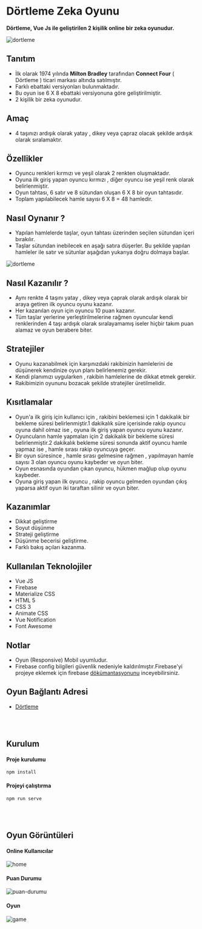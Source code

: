  # Dörtleme Zeka Oyunu

**Dörtleme, Vue Js ile geliştirilen 2 kişilik online bir zeka oyunudur.**

![dortleme](https://user-images.githubusercontent.com/25087769/78579093-19d3c780-7839-11ea-8c0f-b89b60e39aea.PNG)


## Tanıtım
* İlk olarak 1974 yılında **Milton Bradley** tarafından **Connect Four** ( Dörtleme ) ticari markası altında satılmıştır.
* Farklı ebattaki versiyonları bulunmaktadır.
* Bu oyun ise 6 X 8 ebattaki versiyonuna göre geliştirilmiştir.
* 2 kişilik bir zeka oyunudur.


## Amaç
 * 4 taşınızı ardışık olarak yatay , dikey veya çapraz olacak şekilde ardışık olarak sıralamaktır.
 
 ## Özellikler
* Oyuncu renkleri kırmızı ve yeşil olarak 2 renkten oluşmaktadır.
* Oyuna ilk giriş yapan oyuncu kırmızı , diğer oyuncu ise yeşil renk olarak belirlenmiştir.
* Oyun tahtası, 6 satır ve 8 sütundan oluşan 6 X 8 bir oyun tahtasıdır.
* Toplam yapılabilecek hamle sayısı 6 X 8 = 48 hamledir.

## Nasıl Oynanır ? 
* Yapılan hamlelerde taşlar, oyun tahtası üzerinden seçilen sütundan içeri bırakılır.
* Taşlar sütundan inebilecek en aşağı satıra düşerler. Bu şekilde yapılan hamleler ile satır ve sütunlar aşağıdan yukarıya doğru dolmaya başlar.

![dortleme](https://user-images.githubusercontent.com/25087769/78575291-d3c83500-7833-11ea-8450-a1475eb6ab98.gif)


## Nasıl Kazanılır ? 
* Aynı renkte 4 taşını yatay , dikey veya çaprak olarak ardışık olarak bir araya getiren ilk oyuncu oyunu kazanır.
* Her kazanılan oyun için oyuncu 10 puan kazanır.
* Tüm taşlar yerlerine yerleştirilmelerine rağmen oyuncular kendi renklerinden 4 taşı ardışık olarak sıralayamamış iseler hiçbir takım puan alamaz ve oyun berabere biter.

## Stratejiler 
* Oyunu kazanabilmek için karşınızdaki rakibinizin hamlelerini de düşünerek kendinize oyun planı belirlenemiz gerekir.
* Kendi planımızı uygularken , rakibin hamlelerine de dikkat etmek gerekir.
* Rakibimizin oyununu bozacak şekilde stratejiler üretilmelidir.


## Kısıtlamalar 
* Oyun'a ilk giriş için kullanıcı için , rakibini beklemesi için 1 dakikalık bir bekleme süresi belirlenmiştir.1 dakikalık süre içerisinde rakip oyuncu oyuna dahil olmaz ise , oyuna ilk giriş yapan oyuncu oyunu kazanır.
* Oyuncuların hamle yapmaları için 2 dakikalık bir bekleme süresi belirlenmiştir.2 dakikalık bekleme süresi sonunda aktif oyuncu hamle yapmaz ise , hamle sırası rakip oyuncuya geçer.
* Bir oyun süresince , hamle sırası gelmesine rağmen , yapılmayan hamle sayısı 3 olan oyuncu oyunu kaybeder ve oyun biter.
* Oyun esnasında oyundan çıkan oyuncu, hükmen mağlup olup oyunu kaybeder.
* Oyuna giriş yapan ilk oyuncu , rakip oyuncu gelmeden oyundan çıkış yaparsa aktif oyun iki taraftan silinir ve oyun biter.

 ## Kazanımlar
  * Dikkat geliştirme
  * Soyut düşünme
  * Strateji geliştirme
  * Düşünme becerisi geliştirme.
  * Farklı bakış açıları kazanma.


## Kullanılan Teknolojiler
* Vue JS
* Firebase
* Materialize CSS
* HTML 5
* CSS 3
* Animate CSS
* Vue Notification  
* Font Awesome

## Notlar 
* Oyun (Responsive) Mobil uyumludur.
* Firebase config bilgileri güvenlik nedeniyle kaldırılmıştır.Firebase'yi projeye eklemek için firebase [dökümantasyonunu](https://firebase.google.com/docs/web/setup) inceyebilirsiniz.



## Oyun Bağlantı Adresi
* [Dörtleme](https://dortleme.firebaseapp.com)

<br>
<br>
 
## Kurulum

#### Proje kurulumu
```
npm install
```

#### Projeyi çalıştırma
```
npm run serve
```
<br>
<br>


## Oyun Görüntüleri

#### Online Kullanıcılar
![home](https://user-images.githubusercontent.com/25087769/78578278-f78d7a00-7837-11ea-9556-4d7e517dfeed.png)

#### Puan Durumu
![puan-durumu](https://user-images.githubusercontent.com/25087769/78578274-f65c4d00-7837-11ea-826f-28da0983447f.png)

#### Oyun
![game](https://user-images.githubusercontent.com/25087769/78578280-f8261080-7837-11ea-8158-69a9eef96879.png)






